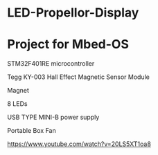 # LED-Propellor-Display
# Project for Mbed-OS

STM32F401RE microcontroller

Tegg KY-003 Hall Effect Magnetic Sensor Module

Magnet

8 LEDs

USB TYPE MINI-B power supply

Portable Box Fan

https://www.youtube.com/watch?v=20LS5XT1oa8

